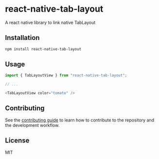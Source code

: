 # react-native-tab-layout

A react native library to link native TabLayout

## Installation

```sh
npm install react-native-tab-layout
```

## Usage

```js
import { TabLayoutView } from "react-native-tab-layout";

// ...

<TabLayoutView color="tomato" />
```

## Contributing

See the [contributing guide](CONTRIBUTING.md) to learn how to contribute to the repository and the development workflow.

## License

MIT
